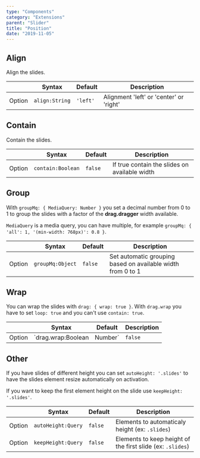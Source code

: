 ```yaml
---
type: "Components"
category: "Extensions"
parent: "Slider"
title: "Position"
date: "2019-11-05"
---
```


## Align

Align the slides.

<div class="table-scroll">

|                         | Syntax                                    | Default                       | Description                   |
| ----------------------- | ----------------------------------------- | ----------------------------- | ----------------------------- |
| Option                  | `align:String`                          | `'left'`        | Alignment 'left' or 'center' or 'right'           |

</div>

<demo>
  <demovanilla src="vanilla/components/extensions/slider/align-left">
  </demovanilla>
  <demovanilla src="vanilla/components/extensions/slider/align-center">
  </demovanilla>
  <demovanilla src="vanilla/components/extensions/slider/align-right">
  </demovanilla>
</demo>

## Contain

Contain the slides.

<div class="table-scroll">

|                         | Syntax                                    | Default                       | Description                   |
| ----------------------- | ----------------------------------------- | ----------------------------- | ----------------------------- |
| Option                  | `contain:Boolean`                          | `false`        | If true contain the slides on available width            |

</div>

<demo>
  <demovanilla src="vanilla/components/extensions/slider/contain-center">
  </demovanilla>
  <demovanilla src="vanilla/components/extensions/slider/contain-left">
  </demovanilla>
  <demovanilla src="vanilla/components/extensions/slider/contain-right">
  </demovanilla>
</demo>

## Group

With `groupMq: { MediaQuery: Number }` you set a decimal number from 0 to 1 to group the slides with a factor of the **drag.dragger** width available.

`MediaQuery` is a media query, you can have multiple, for example `groupMq: { 'all': 1, '(min-width: 768px)': 0.8 }`.

<div class="table-scroll">

|                         | Syntax                                    | Default                       | Description                   |
| ----------------------- | ----------------------------------------- | ----------------------------- | ----------------------------- |
| Option                  | `groupMq:Object`                          | `false`        | Set automatic grouping based on available width from 0 to 1            |

</div>

<demo>
  <demovanilla src="vanilla/components/extensions/slider/group-responsive">
  </demovanilla>
</demo>

## Wrap

You can wrap the slides with `drag: { wrap: true }`. With `drag.wrap` you have to set `loop: true` and you can't use `contain: true`.

<div class="table-scroll">

|                         | Syntax                                    | Default                       | Description                   |
| ----------------------- | ----------------------------------------- | ----------------------------- | ----------------------------- |
| Option                  | `drag.wrap:Boolean|Number`                          | `false`        | Wrap slides on start and end             |

</div>

<demo>
  <demovanilla src="vanilla/components/extensions/slider/wrap">
  </demovanilla>
  <demovanilla src="vanilla/components/extensions/slider/wrap-left">
  </demovanilla>
  <demovanilla src="vanilla/components/extensions/slider/wrap-right">
  </demovanilla>
</demo>

## Other

If you have slides of different height you can set `autoHeight: '.slides'` to have the slides element resize automatically on activation.

If you want to keep the first element height on the slide use `keepHeight: '.slides'`.

<div class="table-scroll">

|                         | Syntax                                    | Default                       | Description                   |
| ----------------------- | ----------------------------------------- | ----------------------------- | ----------------------------- |
| Option                  | `autoHeight:Query`                          | `false`        | Elements to automaticaly height (ex: `.slides`)            |
| Option                  | `keepHeight:Query`                          | `false`        | Elements to keep height of the first slide (ex: `.slides`)            |

</div>

<demo>
  <demovanilla src="vanilla/components/extensions/slider/other">
  </demovanilla>
</demo>
